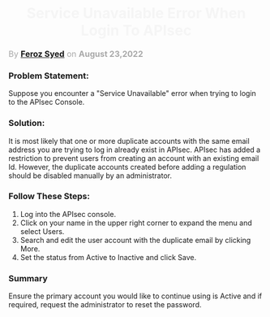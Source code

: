 <h1 align="center" style="color: #F5F5F5;"> <b> Service Unavailable Error When Login To APIsec</b> </h1>

<p style="text-align: left;color: 	#A9A9A9;font-size:16px;"> By <b><a href="https://github.com/fersy02">Feroz Syed</a></b> on <b>August 23,2022</b> </p>

### **Problem Statement:**

Suppose you encounter a "Service Unavailable" error when trying to login to the APIsec Console.


### **Solution:**

It is most likely that one or more duplicate accounts with the same email address you are trying to log in already exist in APIsec. APIsec has added a restriction to prevent users from creating an account with an existing email Id. However, the duplicate accounts created before adding a regulation should be disabled manually by an administrator.


### **Follow These Steps:**

1.	Log into the APIsec console.
2.	Click on your name in the upper right corner to expand the menu and select Users.
3.	Search and edit the user account with the duplicate email by clicking More.
4.	Set the status from Active to Inactive and click Save.


### **Summary**

Ensure the primary account you would like to continue using is Active and if required, request the administrator to reset the password.
